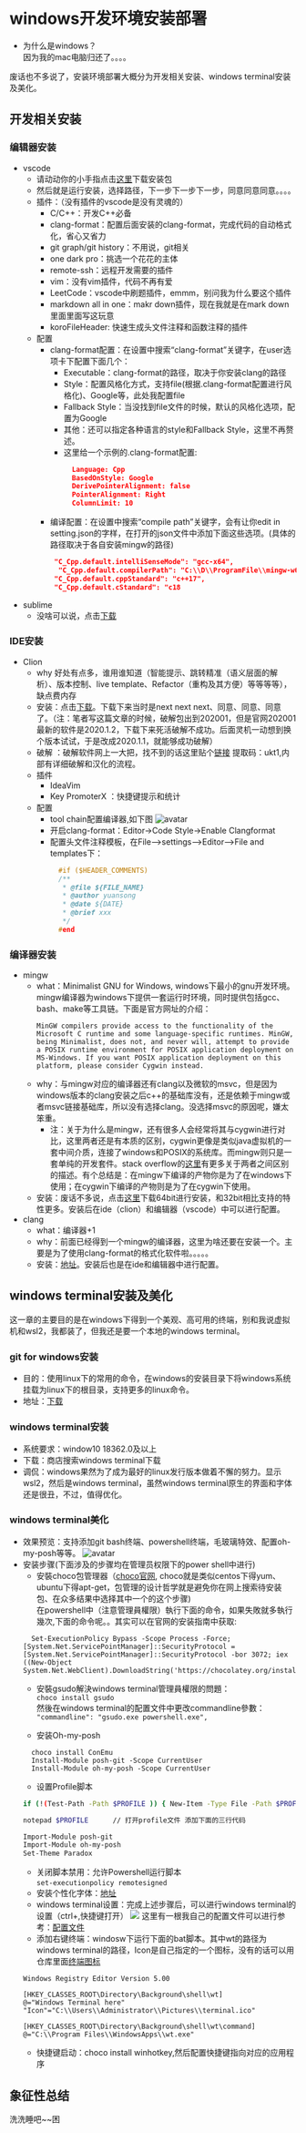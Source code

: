 # windows开发环境安装部署

- 为什么是windows？  
  因为我的mac电脑归还了。。。。

废话也不多说了，安装环境部署大概分为开发相关安装、windows terminal安装及美化。

## 开发相关安装
### 编辑器安装
- vscode
  - 请动动你的小手指点击[这里](https://code.visualstudio.com/download)下载安装包
  - 然后就是运行安装，选择路径，下一步下一步下一步，同意同意同意。。。。
  - 插件：（没有插件的vscode是没有灵魂的）
    - C/C++：开发C++必备
    - clang-format：配置后面安装的clang-format，完成代码的自动格式化，省心又省力
    - git graph/git history：不用说，git相关
    - one dark pro：挑选一个花花的主体
    - remote-ssh：远程开发需要的插件
    - vim：没有vim插件，代码不再有爱
    - LeetCode：vscode中刷题插件，emmm，别问我为什么要这个插件
    - markdown all in one：makr down插件，现在我就是在mark down里面里面写这玩意
    - koroFileHeader: 快速生成头文件注释和函数注释的插件
  - 配置
    - clang-format配置：在设置中搜索“clang-format”关键字，在user选项卡下配置下面几个：
      - Executable：clang-format的路径，取决于你安装clang的路径
      - Style：配置风格化方式，支持file(根据.clang-format配置进行风格化)、Google等，此处我配置file
      - Fallback Style：当没找到file文件的时候，默认的风格化选项，配置为Google
      - 其他：还可以指定各种语言的style和Fallback Style，这里不再赘述。
      - 这里给一个示例的.clang-format配置:
        ```json
          Language: Cpp
          BasedOnStyle: Google
          DerivePointerAlignment: false
          PointerAlignment: Right
          ColumnLimit: 10
        ```
    - 编译配置：在设置中搜索“compile path”关键字，会有让你edit in setting.json的字样，在打开的json文件中添加下面这些选项。(具体的路径取决于各自安装mingw的路径)  
        ```json
         "C_Cpp.default.intelliSenseMode": "gcc-x64",
          "C_Cpp.default.compilerPath": "C:\\D\\ProgramFile\\mingw-w64\\x86_64-8.1.0-posix-seh-rt_v6-rev0\\mingw64\\bin\\g++.exe",
         "C_Cpp.default.cppStandard": "c++17",
         "C_Cpp.default.cStandard": "c18
         ```
- sublime
  - 没啥可以说，点击[下载](http://www.sublimetext.com/)
  
### IDE安装
- Clion
  - why 好处有点多，谁用谁知道（智能提示、跳转精准（语义层面的解析）、版本控制、live template、Refactor（重构及其方便）等等等等），缺点费内存
  - 安装：点击[下载](https://www.jetbrains.com/clion/download/other.html)。下载下来当时是next next next、同意、同意、同意了。（注：笔者写这篇文章的时候，破解包出到202001，但是官网202001最新的软件是2020.1.2，下载下来死活破解不成功。后面灵机一动想到换个版本试试，于是改成2020.1.1，就能够成功破解）
  - 破解 ：破解软件网上一大把，找不到的话这里贴个[链接](https://pan.baidu.com/s/15cT3LqaE_1Ckpntw2WSYpg) 提取码：ukt1,内部有详细破解和汉化的流程。
  - 插件
    - IdeaVim
    - Key PromoterX ：快捷键提示和统计
  - 配置
    - tool chain配置编译器,如下图
    ![avatar](./source/window_develop/clion_toolchain.png)
    - 开启clang-format：Editor->Code Style->Enable Clangformat
    - 配置头文件注释模板，在File-->settings-->Editor-->File and templates下：
      ```C++
        #if ($HEADER_COMMENTS)
        /**
         * @file ${FILE_NAME}
         * @author yuansong
         * @date ${DATE}
         * @brief xxx
         */
        #end
      ```

### 编译器安装
- mingw
  - what：Minimalist GNU for Windows, windows下最小的gnu开发环境。mingw编译器为windows下提供一套运行时环境，同时提供包括gcc、bash、make等工具链。下面是官方网址的介绍：
    ```
    MinGW compilers provide access to the functionality of the Microsoft C runtime and some language-specific runtimes. MinGW, being Minimalist, does not, and never will, attempt to provide a POSIX runtime environment for POSIX application deployment on MS-Windows. If you want POSIX application deployment on this platform, please consider Cygwin instead.
    ```
  - why：与mingw对应的编译器还有clang以及微软的msvc，但是因为windows版本的clang安装之后c++的基础库没有，还是依赖于mingw或者msvc链接基础库，所以没有选择clang。没选择msvc的原因呢，嫌太笨重。
    - 注：关于为什么是mingw，还有很多人会经常将其与cygwin进行对比，这里两者还是有本质的区别，cygwin更像是类似java虚拟机的一套中间介质，连接了windows和POSIX的系统库。而mingw则只是一套单纯的开发套件。stack overflow的[这里](https://stackoverflow.com/questions/771756/what-is-the-difference-between-cygwin-and-mingw)有更多关于两者之间区别的描述。有个总结是：在mingw下编译的产物你是为了在windows下使用；在cygwin下编译的产物则是为了在cygwin下使用。
  - 安装：废话不多说，点击[这里](https://sourceforge.net/projects/mingw-w64/)下载64bit进行安装，和32bit相比支持的特性更多。安装后在ide（clion）和编辑器（vscode）中可以进行配置。
- clang
  - what：编译器+1
  - why：前面已经得到一个mingw的编译器，这里为啥还要在安装一个。主要是为了使用clang-format的格式化软件啦。。。。。
  - 安装：[地址](https://releases.llvm.org/download.html)。安装后也是在ide和编辑器中进行配置。

## windows terminal安装及美化
这一章的主要目的是在windows下得到一个美观、高可用的终端，别和我说虚拟机和wsl2，我都装了，但我还是要一个本地的windows terminal。
### git for windows安装
- 目的：使用linux下的常用的命令，在windows的安装目录下将windows系统挂载为linux下的根目录，支持更多的linux命令。
- 地址：[下载](https://gitforwindows.org/)
### windows terminal安装
- 系统要求：window10 18362.0及以上 
- 下载：商店搜索windows terminal下载
- 调侃：windows果然为了成为最好的linux发行版本做着不懈的努力。显示wsl2，然后是windows terminal，虽然windows terminal原生的界面和字体还是很丑，不过，值得优化。
### windows terminal美化
- 效果预览：支持添加git bash终端、powershell终端，毛玻璃特效、配置oh-my-posh等等。
  ![avatar](./source/window_develop/windows_terminal.png)
- 安装步骤(下面涉及的步骤均在管理员权限下的power shell中进行)
  - 安裝choco包管理器（[choco官网](https://chocolatey.org/install), choco就是类似centos下得yum、ubuntu下得apt-get，包管理的设计哲学就是避免你在网上搜索待安装包、在众多结果中选择其中一个的这个步骤)  
	在powershell中（注意管理員權限）執行下面的命令，如果失敗就多執行幾次,下面的命令呢。。其实可以在官网的安装指南中获取:
  ```
	Set-ExecutionPolicy Bypass -Scope Process -Force; [System.Net.ServicePointManager]::SecurityProtocol = [System.Net.ServicePointManager]::SecurityProtocol -bor 3072; iex ((New-Object System.Net.WebClient).DownloadString('https://chocolatey.org/install.ps1'))
  ```
  - 安裝gsudo解決windows terminal管理員權限的問題：  
	  `choco install gsudo`  
  然後在windows terminal的配置文件中更改commandline參數：  
    `"commandline": "gsudo.exe powershell.exe",`
  
  - 安装Oh-my-posh
  ```
    choco install ConEmu
    Install-Module posh-git -Scope CurrentUser
    Install-Module oh-my-posh -Scope CurrentUser
  ```
  - 设置Profile脚本
  ```bash
  if (!(Test-Path -Path $PROFILE )) { New-Item -Type File -Path $PROFILE -Force }  // 创建profile文件

  notepad $PROFILE      // 打开profile文件 添加下面的三行代码

  Import-Module posh-git
  Import-Module oh-my-posh
  Set-Theme Paradox
  ```
  - 关闭脚本禁用：允许Powershell运行脚本  
  `set-executionpolicy remotesigned`
  - 安装个性化字体：[地址](https://github.com/adam7/delugia-code/releases/download/v1910.04.1/Delugia.Nerd.Font.Complete.ttf)
  - windows terminal设置：完成上述步骤后，可以进行windows terminal的设置（ctrl+,快捷键打开）
  ![](./source/window_develop/wt_setting.png)
  这里有一根我自己的配置文件可以进行参考：[配置文件](./source/window_develop/settings.json)
  - 添加右键终端：windosw下运行下面的bat脚本。其中wt的路径为windows terminal的路径，Icon是自己指定的一个图标，没有的话可以用仓库里面[终端图标](./source/window_develop/terminal.ico)
  ```
  Windows Registry Editor Version 5.00

  [HKEY_CLASSES_ROOT\Directory\Background\shell\wt]
  @="Windows Terminal here"
  "Icon"="C:\\Users\\Administrator\\Pictures\\terminal.ico"

  [HKEY_CLASSES_ROOT\Directory\Background\shell\wt\command]
  @="C:\\Program Files\\WindowsApps\\wt.exe"
  ```
  - 快捷键启动：choco install winhotkey,然后配置快捷键指向对应的应用程序

## 象征性总结
洗洗睡吧~~困

